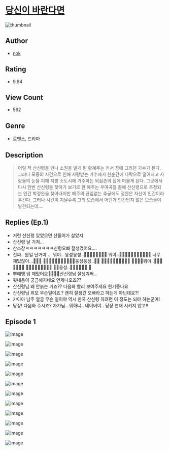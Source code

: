 # [당신이 바란다면](https://comic.naver.com/challenge/list?titleId=811151)
![thumbnail](https://image-comic.pstatic.net/user_contents_data/challenge_comic/2023/05/26/367217/upload_7221015365515567973_480x623.jpeg)

## Author
- [nok](https://comic.naver.com/artistTitle?id=367217)

## Rating
- 9.94

## View Count
- 562

## Genre
- 로맨스, 드라마

## Description
> 어릴 적 산신령을 만나 소원을 빌게 된 황혜주는 커서 꿈에 그리던 가수가 된다. 그러나 모종의 사건으로 인해 사랑받는 가수에서 한순간에 나락으로 떨어지고 사람들의 눈을 피해 지방 소도시에 거주하는 외삼촌의 집에 머물게 된다. 그곳에서 다시 한번 산신령을 찾아가 보기로 한 혜주는 우여곡절 끝에 산신령으로 추정되는 인간 박정완을 찾아내지만 혜주의 끊임없는 추궁에도 정완은 자신이 인간이라 우긴다. 그러나 시간이 지날수록 그의 모습에서 어딘가 인간답지 않은 모습들이 발견되는데....

## Replies (Ep.1)
- 저런 산신령 있었으면 산들어가 살았지
- 산신령 날 가져…
- 산스장ㅋㅋㅋㅋㅋㅋㅋ신령오빠 잘생겼어요....
- 진짜.. 뭔일 난거야 ... 뭐야.. 웅성웅성..👥👥👥👤👥👤👥👤 뭐야..👥👤👥👥👤👥👤👥👤👥👥 너무 재밌잖아...👤👥👤 👤👥👤👥👤👥👤👥👥👤👥웅성웅성..👤👥 👤👥👤👥👤👥👤👥👤👥 👥👤👥👤뭐야..👥👥👤👥👥👤👥 👤👥👥👥👤👥👤👥👤 👥👤웅성..👥👤👥👤👥👥 👤
- 뿌애앵 넘 재밌어요🥹🥹🥹🥹산신령님 잘생겨써…
- 뒷내용이 궁금해지네요 언제나오죠??
- 산신령님 왜 안늙는 거죠?? 다음화 빨리 보여주세요 현기증나요
- 산신령님 외모 무슨일이죠.? 괜히 잘생긴 오빠라고 하는게 아닌데요?!
- 캬아아 남주 얼굴 무슨 일이야 역시 한국 산신령 하려면 이 정도는 되야 하는군여!
- 당장! 다음화 주시죠? 자가님...뭐하냐.. 네이버야.. 당장 연재 시키지 않고!!

## Episode 1
![image](https://image-comic.pstatic.net/user_contents_data/challenge_comic/2023/05/25/367217/upload_7075214822981526370.jpeg)

![image](https://image-comic.pstatic.net/user_contents_data/challenge_comic/2023/05/25/367217/upload_3631419971699238453.jpeg)

![image](https://image-comic.pstatic.net/user_contents_data/challenge_comic/2023/05/25/367217/upload_3473180427204769123.jpeg)

![image](https://image-comic.pstatic.net/user_contents_data/challenge_comic/2023/05/25/367217/upload_3774360854811851107.jpeg)

![image](https://image-comic.pstatic.net/user_contents_data/challenge_comic/2023/05/25/367217/upload_3990815111952871731.jpeg)

![image](https://image-comic.pstatic.net/user_contents_data/challenge_comic/2023/05/25/367217/upload_3559595469797800290.jpeg)

![image](https://image-comic.pstatic.net/user_contents_data/challenge_comic/2023/05/25/367217/upload_3690754205367427383.jpeg)

![image](https://image-comic.pstatic.net/user_contents_data/challenge_comic/2023/05/25/367217/upload_3991987405978808676.jpeg)

![image](https://image-comic.pstatic.net/user_contents_data/challenge_comic/2023/05/25/367217/upload_7005739982492164965.jpeg)

![image](https://image-comic.pstatic.net/user_contents_data/challenge_comic/2023/05/25/367217/upload_3761178814218448949.jpeg)

![image](https://image-comic.pstatic.net/user_contents_data/challenge_comic/2023/05/25/367217/upload_3762256323517047139.jpeg)

![image](https://image-comic.pstatic.net/user_contents_data/challenge_comic/2023/05/25/367217/upload_3760564187184784184.jpeg)
